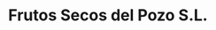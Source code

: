 ---
title: "Frutos Secos del Pozo S.L."
url: /montornes-del-valles/frutos-secos-del-pozo-s-l/
shop: confitería
---